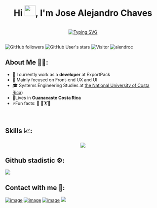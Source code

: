 
<h1 align="center">Hi <img src="https://media.giphy.com/media/hvRJCLFzcasrR4ia7z/giphy.gif" width="35">, I'm Jose Alejandro Chaves</h1><br>
<div  align="center" margin-bottom="35"><a href="https://git.io/typing-svg"><img src="https://readme-typing-svg.herokuapp.com?font=Bebas+Neue&size=45&pause=1000&color=000000&center=true&vCenter=true&width=466&lines=Always+learning;Focused+on+UX+and+UI" alt="Typing SVG" /></a></div>
<br>

![GitHub followers](https://img.shields.io/github/followers/alendroc?style=social) ![GitHub User's stars](https://img.shields.io/github/stars/alendroc?style=social) ![Visitor](https://visitor-badge.laobi.icu/badge?page_id=alendroc.repoName) <img src="https://komarev.com/ghpvc/?username=alendroc" alt="alendroc" />



## About Me 👨‍💻:

- 🏢 I currently work as a **developer** at ExportPack
- 🏢 Mainly focused on Front-end UX and UI
- 🎓 Systems Engineering Studies at [the National University of Costa Rica](https://www.una.ac.cr/))
- 🏡Lives in **Guanacaste Costa Rica**
- ⚡Fun facts: 🍕 🏀🏋️📸

<br>

## Skills 📈:
<p align="center">
  <a href="https://skillicons.dev">
    <img src="https://skillicons.dev/icons?i=git,cs,cpp,css,bootstrap,discord,postgres,figma,github,html,java,jquery,js,materialui,angular,mysql,nodejs,postman,laravel,tailwind,ts,dotnet,visualstudio,vscode&perline=14" />
  </a>
</p>

## Github stadistic ⚙️:
<div>
<img  align="center"  src="https://github-readme-stats.anuraghazra1.vercel.app/api/top-langs/?username=alendroc&theme=dark&hide_border=false&no-bg=true&no-frame=true&langs_count=10"/>
</div>
</div>

## Contact with me 📱:

[![image](https://img.shields.io/badge/LinkedIn-0077B5?style=for-the-badge&logo=linkedin&logoColor=white)](https://www.linkedin.com/in/jose-alejandro-chaves-ramirez-497839188/)
[![image](https://img.shields.io/badge/Instagram-E4405F?style=for-the-badge&logo=instagram&logoColor=white)](https://www.instagram.com/alejaaan_/)
[![image](https://img.shields.io/badge/Gmail-D14836?style=for-the-badge&logo=gmail&logoColor=white)](mailto:produtor.alejandro6chaves@gmail.com)
[<img src = "https://img.shields.io/badge/facebook-%2320A1F1.svg?&style=for-the-badge&logo=facebook&logoColor=white">](https://www.facebook.com/profile.php?id=100009709563254)


  
